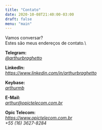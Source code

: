 ```yaml
---
title: "Contato"
date: 2020-10-08T21:40:00-03:00
draft: false
menu: "main"
---
```


Vamos conversar?\
Estes são meus endereços de contato.\


__Telegram:__\
[*@arthurbraghetto*](https://t.me/arthurbraghetto)


__Linkedln:__\
*https://www.linkedin.com/in/arthurbraghetto*


__Keybase:__\
[*arthurmb*](https://keybase.io/arthurmb)


__E-Mail:__\
[*arthur@opictelecom.com.br*](mailto:arthur@opictelecom.com.br)


__Opic Telecom:__\
*https://www.opictelecom.com.br*  
*+55 (16) 3627-8284*



